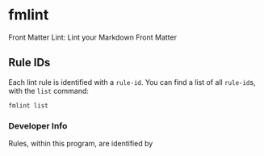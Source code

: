# fmlint
Front Matter Lint:  Lint your Markdown Front Matter


## Rule IDs
Each lint rule is identified with a `rule-id`.  You can find a list of all `rule-id`s, with the `list` command:

```
fmlint list
```
### Developer Info
Rules, within this program, are identified by
